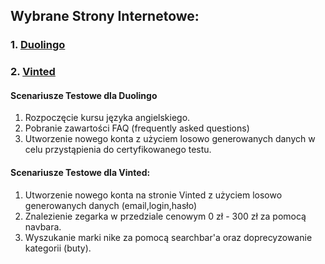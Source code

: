 ## Wybrane Strony Internetowe:  

### 1. [Duolingo](https://pl.duolingo.com/)  
### 2. [Vinted](https://www.vinted.pl/)  

#### Scenariusze Testowe dla Duolingo  
1. Rozpoczęcie kursu języka angielskiego.  
2. Pobranie zawartości FAQ (frequently asked questions)  
3. Utworzenie nowego konta z użyciem losowo generowanych danych w celu przystąpienia do certyfikowanego testu.  

#### Scenariusze Testowe dla Vinted:  
1. Utworzenie nowego konta na stronie Vinted z użyciem losowo generowanych danych (email,login,hasło)  
2. Znalezienie zegarka w przedziale cenowym 0 zł - 300 zł za pomocą navbara.  
3. Wyszukanie marki nike za pomocą searchbar'a oraz doprecyzowanie kategorii (buty).  
